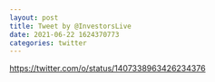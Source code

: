 ```yaml
--- 
layout: post 
title: Tweet by @InvestorsLive 
date: 2021-06-22 1624370773 
categories: twitter 
--- 
```

https://twitter.com/o/status/1407338963426234376
